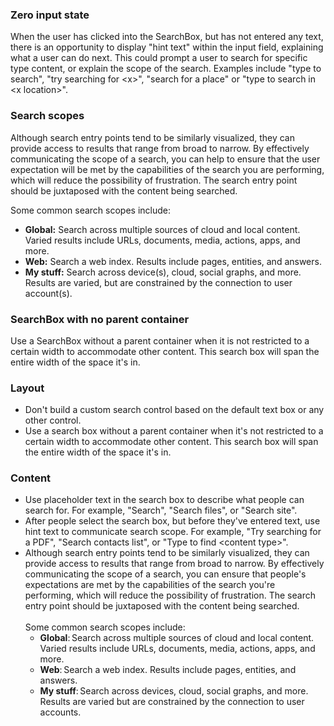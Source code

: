 ### Zero input state

When the user has clicked into the SearchBox, but has not entered any text, there is an opportunity to display "hint text" within the input field, explaining what a user can do next. This could prompt a user to search for specific type content, or explain the scope of the search. Examples include "type to search", "try searching for \<x\>", "search for a place" or "type to search in \<x location\>".

### Search scopes

Although search entry points tend to be similarly visualized, they can provide access to results that range from broad to narrow. By effectively communicating the scope of a search, you can help to ensure that the user expectation will be met by the capabilities of the search you are performing, which will reduce the possibility of frustration. The search entry point should be juxtaposed with the content being searched.

Some common search scopes include:

- **Global:** Search across multiple sources of cloud and local content. Varied results include URLs, documents, media, actions, apps, and more.
- **Web:** Search a web index. Results include pages, entities, and answers.
- **My stuff:** Search across device(s), cloud, social graphs, and more. Results are varied, but are constrained by the connection to user account(s).

### SearchBox with no parent container

Use a SearchBox without a parent container when it is not restricted to a certain width to accommodate other content. This search box will span the entire width of the space it's in.

### Layout

- Don't build a custom search control based on the default text box or any other control.
- Use a search box without a parent container when it's not restricted to a certain width to accommodate other content. This search box will span the entire width of the space it's in.

### Content

- Use placeholder text in the search box to describe what people can search for. For example, "Search", "Search files", or "Search site".
- After people select the search box, but before they've entered text, use hint text to communicate search scope. For example, "Try searching for a PDF", "Search contacts list", or "Type to find \<content type\>".
- Although search entry points tend to be similarly visualized, they can provide access to results that range from broad to narrow. By effectively communicating the scope of a search, you can ensure that people's expectations are met by the capabilities of the search you're performing, which will reduce the possibility of frustration. The search entry point should be juxtaposed with the content being searched.<br/><br/>Some common search scopes include:
  - **Global**: Search across multiple sources of cloud and local content. Varied results include URLs, documents, media, actions, apps, and more.
  - **Web**: Search a web index. Results include pages, entities, and answers.
  - **My stuff**: Search across devices, cloud, social graphs, and more. Results are varied but are constrained by the connection to user accounts.

